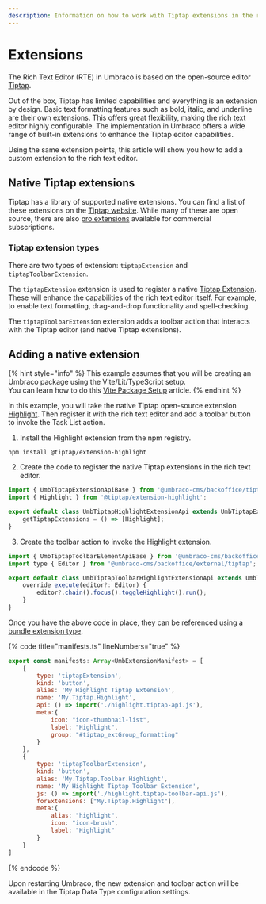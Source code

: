 ```yaml
---
description: Information on how to work with Tiptap extensions in the rich text editor.
---
```


# Extensions

The Rich Text Editor (RTE) in Umbraco is based on the open-source editor [Tiptap](https://tiptap.dev/).

Out of the box, Tiptap has limited capabilities and everything is an extension by design. Basic text formatting features such as bold, italic, and underline are their own extensions. This offers great flexibility, making the rich text editor highly configurable. The implementation in Umbraco offers a wide range of built-in extensions to enhance the Tiptap editor capabilities.

Using the same extension points, this article will show you how to add a custom extension to the rich text editor.

## Native Tiptap extensions

Tiptap has a library of supported native extensions. You can find a list of these extensions on the [Tiptap website](https://tiptap.dev/docs/editor/extensions/overview). While many of these are open source, there are also [pro extensions](https://tiptap.dev/docs/guides/pro-extensions) available for commercial subscriptions.

### Tiptap extension types

There are two types of extension: `tiptapExtension` and `tiptapToolbarExtension`.

The `tiptapExtension` extension is used to register a native [Tiptap Extension](https://tiptap.dev/docs/editor/extensions/). These will enhance the capabilities of the rich text editor itself. For example, to enable text formatting, drag-and-drop functionality and spell-checking.

The `tiptapToolbarExtension` extension adds a toolbar action that interacts with the Tiptap editor (and native Tiptap extensions).

## Adding a native extension

{% hint style="info" %}
This example assumes that you will be creating an Umbraco package using the Vite/Lit/TypeScript setup.\
You can learn how to do this [Vite Package Setup](../../../../../customizing/development-flow/vite-package-setup.md) article.
{% endhint %}

In this example, you will take the native Tiptap open-source extension [Highlight](https://tiptap.dev/docs/editor/extensions/marks/highlight). Then register it with the rich text editor and add a toolbar button to invoke the Task List action.

1. Install the Highlight extension from the npm registry.

```
npm install @tiptap/extension-highlight
```

2. Create the code to register the native Tiptap extensions in the rich text editor.

```js
import { UmbTiptapExtensionApiBase } from '@umbraco-cms/backoffice/tiptap';
import { Highlight } from '@tiptap/extension-highlight';

export default class UmbTiptapHighlightExtensionApi extends UmbTiptapExtensionApiBase {
    getTiptapExtensions = () => [Highlight];
}
```

3. Create the toolbar action to invoke the Highlight extension.

```js
import { UmbTiptapToolbarElementApiBase } from '@umbraco-cms/backoffice/tiptap';
import type { Editor } from '@umbraco-cms/backoffice/external/tiptap';

export default class UmbTiptapToolbarHighlightExtensionApi extends UmbTiptapToolbarElementApiBase {
    override execute(editor?: Editor) {
        editor?.chain().focus().toggleHighlight().run();
    }
}
```

Once you have the above code in place, they can be referenced using a [bundle extension type](../../../../../customizing/extending-overview/extension-types/bundle.md).

{% code title="manifests.ts" lineNumbers="true" %}
```js
export const manifests: Array<UmbExtensionManifest> = [
    {
        type: 'tiptapExtension',
        kind: 'button',
        alias: 'My Highlight Tiptap Extension',
        name: 'My.Tiptap.Highlight',
        api: () => import('./highlight.tiptap-api.js'),
        meta:{
            icon: "icon-thumbnail-list",
            label: "Highlight",
            group: "#tiptap_extGroup_formatting"
        }
    },
    {
        type: 'tiptapToolbarExtension',
        kind: 'button',
        alias: 'My.Tiptap.Toolbar.Highlight',
        name: 'My Highlight Tiptap Toolbar Extension',
        js: () => import('./highlight.tiptap-toolbar-api.js'),
        forExtensions: ["My.Tiptap.Highlight"],
        meta:{
            alias: "highlight",
            icon: "icon-brush",
            label: "Highlight"
        }
    }
]
```
{% endcode %}

Upon restarting Umbraco, the new extension and toolbar action will be available in the Tiptap Data Type configuration settings.

